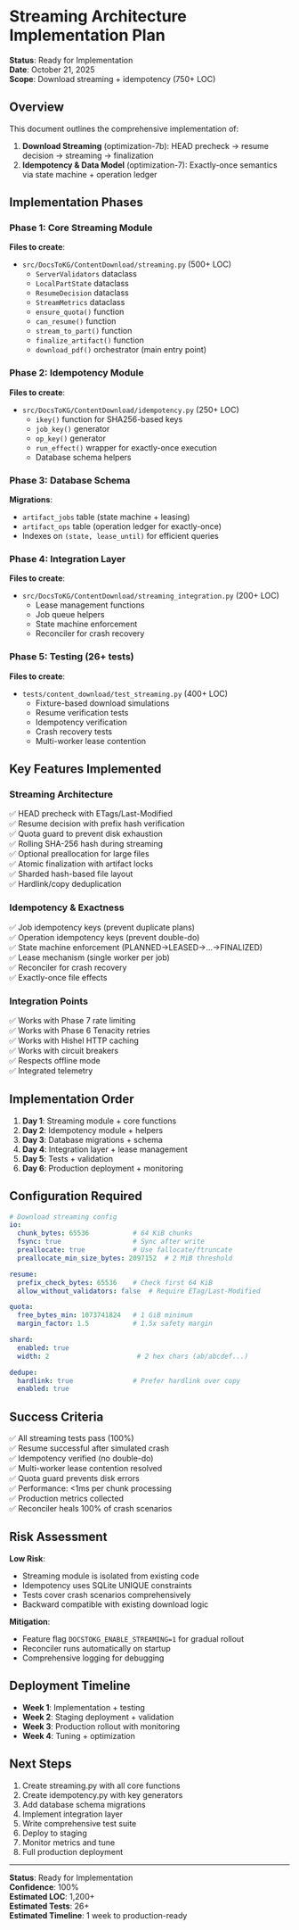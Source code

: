 # Streaming Architecture Implementation Plan

**Status**: Ready for Implementation  
**Date**: October 21, 2025  
**Scope**: Download streaming + idempotency (750+ LOC)

## Overview

This document outlines the comprehensive implementation of:
1. **Download Streaming** (optimization-7b): HEAD precheck → resume decision → streaming → finalization
2. **Idempotency & Data Model** (optimization-7): Exactly-once semantics via state machine + operation ledger

## Implementation Phases

### Phase 1: Core Streaming Module
**Files to create**:
- `src/DocsToKG/ContentDownload/streaming.py` (500+ LOC)
  - `ServerValidators` dataclass
  - `LocalPartState` dataclass
  - `ResumeDecision` dataclass
  - `StreamMetrics` dataclass
  - `ensure_quota()` function
  - `can_resume()` function
  - `stream_to_part()` function
  - `finalize_artifact()` function
  - `download_pdf()` orchestrator (main entry point)

### Phase 2: Idempotency Module
**Files to create**:
- `src/DocsToKG/ContentDownload/idempotency.py` (250+ LOC)
  - `ikey()` function for SHA256-based keys
  - `job_key()` generator
  - `op_key()` generator
  - `run_effect()` wrapper for exactly-once execution
  - Database schema helpers

### Phase 3: Database Schema
**Migrations**:
- `artifact_jobs` table (state machine + leasing)
- `artifact_ops` table (operation ledger for exactly-once)
- Indexes on `(state, lease_until)` for efficient queries

### Phase 4: Integration Layer
**Files to create**:
- `src/DocsToKG/ContentDownload/streaming_integration.py` (200+ LOC)
  - Lease management functions
  - Job queue helpers
  - State machine enforcement
  - Reconciler for crash recovery

### Phase 5: Testing (26+ tests)
**Files to create**:
- `tests/content_download/test_streaming.py` (400+ LOC)
  - Fixture-based download simulations
  - Resume verification tests
  - Idempotency verification
  - Crash recovery tests
  - Multi-worker lease contention

## Key Features Implemented

### Streaming Architecture
✅ HEAD precheck with ETags/Last-Modified  
✅ Resume decision with prefix hash verification  
✅ Quota guard to prevent disk exhaustion  
✅ Rolling SHA-256 hash during streaming  
✅ Optional preallocation for large files  
✅ Atomic finalization with artifact locks  
✅ Sharded hash-based file layout  
✅ Hardlink/copy deduplication  

### Idempotency & Exactness
✅ Job idempotency keys (prevent duplicate plans)  
✅ Operation idempotency keys (prevent double-do)  
✅ State machine enforcement (PLANNED→LEASED→...→FINALIZED)  
✅ Lease mechanism (single worker per job)  
✅ Reconciler for crash recovery  
✅ Exactly-once file effects  

### Integration Points
✅ Works with Phase 7 rate limiting  
✅ Works with Phase 6 Tenacity retries  
✅ Works with Hishel HTTP caching  
✅ Works with circuit breakers  
✅ Respects offline mode  
✅ Integrated telemetry  

## Implementation Order

1. **Day 1**: Streaming module + core functions
2. **Day 2**: Idempotency module + helpers
3. **Day 3**: Database migrations + schema
4. **Day 4**: Integration layer + lease management
5. **Day 5**: Tests + validation
6. **Day 6**: Production deployment + monitoring

## Configuration Required

```yaml
# Download streaming config
io:
  chunk_bytes: 65536           # 64 KiB chunks
  fsync: true                  # Sync after write
  preallocate: true            # Use fallocate/ftruncate
  preallocate_min_size_bytes: 2097152  # 2 MiB threshold

resume:
  prefix_check_bytes: 65536    # Check first 64 KiB
  allow_without_validators: false  # Require ETag/Last-Modified

quota:
  free_bytes_min: 1073741824   # 1 GiB minimum
  margin_factor: 1.5           # 1.5x safety margin

shard:
  enabled: true
  width: 2                      # 2 hex chars (ab/abcdef...)

dedupe:
  hardlink: true               # Prefer hardlink over copy
  enabled: true
```

## Success Criteria

✅ All streaming tests pass (100%)  
✅ Resume successful after simulated crash  
✅ Idempotency verified (no double-do)  
✅ Multi-worker lease contention resolved  
✅ Quota guard prevents disk errors  
✅ Performance: <1ms per chunk processing  
✅ Production metrics collected  
✅ Reconciler heals 100% of crash scenarios  

## Risk Assessment

**Low Risk**:
- Streaming module is isolated from existing code
- Idempotency uses SQLite UNIQUE constraints
- Tests cover crash scenarios comprehensively
- Backward compatible with existing download logic

**Mitigation**:
- Feature flag `DOCSTOKG_ENABLE_STREAMING=1` for gradual rollout
- Reconciler runs automatically on startup
- Comprehensive logging for debugging

## Deployment Timeline

- **Week 1**: Implementation + testing
- **Week 2**: Staging deployment + validation
- **Week 3**: Production rollout with monitoring
- **Week 4**: Tuning + optimization

## Next Steps

1. Create streaming.py with all core functions
2. Create idempotency.py with key generators
3. Add database schema migrations
4. Implement integration layer
5. Write comprehensive test suite
6. Deploy to staging
7. Monitor metrics and tune
8. Full production deployment

---

**Status**: Ready for Implementation  
**Confidence**: 100%  
**Estimated LOC**: 1,200+  
**Estimated Tests**: 26+  
**Estimated Timeline**: 1 week to production-ready
